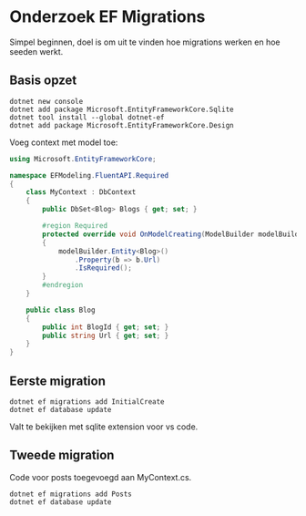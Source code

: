 # Onderzoek EF Migrations
Simpel beginnen, doel is om uit te vinden hoe migrations werken en hoe seeden werkt.
## Basis opzet
```
dotnet new console
dotnet add package Microsoft.EntityFrameworkCore.Sqlite
dotnet tool install --global dotnet-ef
dotnet add package Microsoft.EntityFrameworkCore.Design
```
Voeg context met model toe:
```c#
using Microsoft.EntityFrameworkCore;

namespace EFModeling.FluentAPI.Required
{
    class MyContext : DbContext
    {
        public DbSet<Blog> Blogs { get; set; }

        #region Required
        protected override void OnModelCreating(ModelBuilder modelBuilder)
        {
            modelBuilder.Entity<Blog>()
                .Property(b => b.Url)
                .IsRequired();
        }
        #endregion
    }

    public class Blog
    {
        public int BlogId { get; set; }
        public string Url { get; set; }
    }
}
```
## Eerste migration
```
dotnet ef migrations add InitialCreate
dotnet ef database update
```
Valt te bekijken met sqlite extension voor vs code.
## Tweede migration
Code voor posts toegevoegd aan MyContext.cs.
```
dotnet ef migrations add Posts
dotnet ef database update
```
